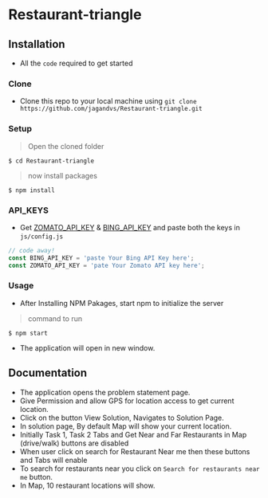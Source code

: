 # Restaurant-triangle

## Installation
- All the `code` required to get started

### Clone

- Clone this repo to your local machine using `git clone https://github.com/jagandvs/Restaurant-triangle.git`

### Setup
> Open the cloned folder

```shell
$ cd Restaurant-triangle
```
> now install packages

```shell
$ npm install

```
### API_KEYS

- Get <a href="https://developers.zomato.com/api#headline2" target="_blank">ZOMATO_API_KEY</a> & <a href="https://docs.microsoft.com/en-us/bingmaps/getting-started/bing-maps-dev-center-help/getting-a-bing-maps-key" target="_blank">BING_API_KEY</a> and paste both the keys in `js/config.js`

```javascript
// code away!
const BING_API_KEY = 'paste Your Bing API Key here';
const ZOMATO_API_KEY = 'pate Your Zomato API key here';
```

### Usage

- After Installing NPM Pakages, start npm to initialize the server

> command to run

```shell
$ npm start

```
- The application will open in new window.

## Documentation

- The application opens the problem statement page.
- Give Permission and allow GPS for location access to get current location.
- Click on the button View Solution, Navigates to Solution Page.
- In solution page, By default Map will show your current location.
- Initially Task 1, Task 2 Tabs and Get Near and Far Restaurants in Map (drive/walk) buttons are disabled
- When user click on search for Restaurant Near me then these buttons and Tabs will enable
- To search for restaurants near you click on `Search for restaurants near me` button.
- In Map, 10 restaurant locations will show.





